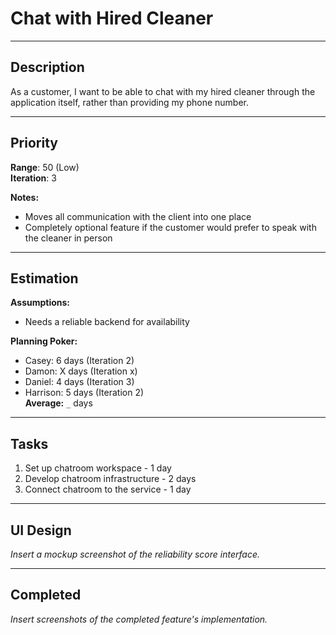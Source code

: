 # Chat with Hired Cleaner

---

## Description

As a customer, I want to be able to chat with my hired cleaner through the application itself, rather than providing my phone number.

---

## Priority 

**Range**: 50 (Low)   
**Iteration**: 3

**Notes:**
- Moves all communication with the client into one place
- Completely optional feature if the customer would prefer to speak with the cleaner in person

---

## Estimation

**Assumptions:**
- Needs a reliable backend for availability

**Planning Poker:**
- Casey: 6 days (Iteration 2)  
- Damon: X days (Iteration x)  
- Daniel: 4 days (Iteration 3)
- Harrison: 5 days (Iteration 2)  
**Average:** `_` days 

--------------------------

## Tasks
1. Set up chatroom workspace - 1 day
2. Develop chatroom infrastructure - 2 days
3. Connect chatroom to the service - 1 day

---

## UI Design
*Insert a mockup screenshot of the reliability score interface.*

---

## Completed
*Insert screenshots of the completed feature's implementation.*
